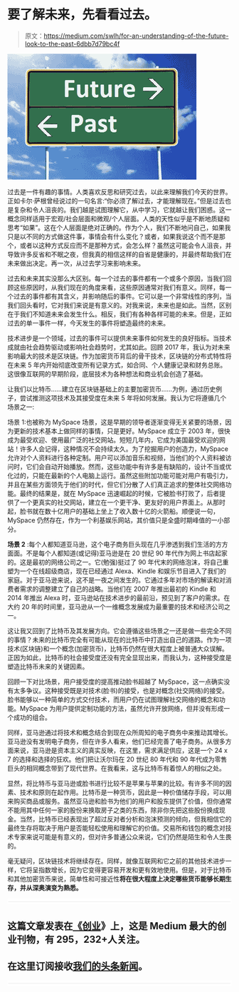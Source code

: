 # 要了解未来，先看看过去。

> 原文：<https://medium.com/swlh/for-an-understanding-of-the-future-look-to-the-past-6dbb7d79bc4f>

![](img/655eb57f3c91db1ec2173e504e6967f6.png)

过去是一件有趣的事情。人类喜欢反思和研究过去，以此来理解我们今天的世界。正如卡尔·萨根曾经说过的一句名言:“你必须了解过去，才能理解现在。”但是过去也是复杂和令人沮丧的。我们越是试图理解它，从中学习，它就越让我们困惑。这一概念同样适用于宏观/社会层面和微观/个人层面。人类的天性似乎是不断地质疑和思考“如果”。这在个人层面是绝对正确的。作为个人，我们不断地问自己，如果我只是以不同的方式做这件事，事情会有什么变化？或者，如果我说这个而不是那个，或者以这种方式反应而不是那种方式，会怎么样？虽然这可能会令人沮丧，并导致许多反省和不眠之夜，但我真的相信这样的自省是健康的，并最终帮助我们在未来做出决定。再一次，从过去学习来影响未来。

过去和未来其实没那么大区别。每一个过去的事件都有一个或多个原因，当我们回顾这些原因时，从我们现在的角度来看，这些原因通常对我们有意义。同样，每一个过去的事件都有其含义，并影响随后的事件。它可以是一个非常线性的序列，当我们回头看时，它对我们来说是有意义的。对我来说，未来也是如此。当然，区别在于我们不知道未来会发生什么。相反，我们有各种各样可能的未来。但是，正如过去的单一事件一样，今天发生的事件将塑造最终的未来。

技术进步是一个领域，过去的事件可以提供未来事件如何发生的良好指标。当技术成就由社会趋势驱动或影响社会趋势时，尤其如此。回顾 2017 年，我认为对未来影响最大的技术是区块链。作为加密货币背后的骨干技术，区块链的分布式特性将在未来 5 年内开始彻底改变所有记录方式，如合同、个人健康记录和财务总账。这很像互联网的早期阶段，底层技术为各种想法和商业机会创造了基础。

让我们以比特币……建立在区块链基础上的主要加密货币……为例，通过历史例子，尝试推测这项技术及其接受度在未来 5 年将如何发展。我认为它将遵循几个场景之一:

场景 1:也被称为 MySpace 场景，这是早期的领导者逐渐变得无关紧要的场景，因为更新的技术基本上做同样的事情，只是更好。MySpace 成立于 2003 年，很快成为最受欢迎、使用最广泛的社交网站。短短几年内，它成为美国最受欢迎的网站！许多人会记得，这种情况不会持续太久。为了挖掘用户的创造力，MySpace 允许对个人资料进行各种定制。用户可以添加音乐和视频，当他们的个人资料被访问时，它们会自动开始播放。然而，这些功能中有许多是有缺陷的，设计不当或优化过的，只能在最新的个人电脑上运行。虽然这些附加功能可能对用户有吸引力，并且在某些方面领先于他们的时代，但它们分散了人们真正追求的整体社交网络功能。最终的结果是，就在 MySpace 迅速崛起的时候，它被脸书打败了，后者提供了一个更真实的社交网站，建立在一个更干净、更友好的用户界面上。从那时起，脸书就在数十亿用户的基础上坐上了收入数十亿的火箭船。顺便说一句，MySpace 仍然存在，作为一个利基娱乐网站，其价值只是全盛时期峰值的一小部分。

**场景 2** :每个人都知道亚马逊，这个电子商务巨头现在几乎渗透到我们生活的方方面面。不是每个人都知道(或记得)亚马逊是在 20 世纪 90 年代作为网上书店起家的。这是最初的网络公司之一。它(勉强)挺过了 90 年代末的网络泡沫，将自己重塑为一个在线超级商店，现在已经通过 Alexa、Kindle 和娱乐节目进入了我们的家庭。对于亚马逊来说，这不是一夜之间发生的。它通过多年对市场的解读和对消费者需求的调整建立了自己的战略。当他们在 2007 年推出最初的 Kindle 和 2014 年推出 Alexa 时，亚马逊站在技术进步的最前沿，预见到了客户的需求。在大约 20 年的时间里，亚马逊从一个一维概念发展成为最重要的技术和经济公司之一。

这让我又回到了比特币及其发展方向。它会遵循这些场景之一还是做一些完全不同的事情？未来的比特币完全有可能从现在的比特币中打造出自己的道路。作为一项技术(区块链)和一个概念(加密货币)，比特币仍然在很大程度上被普通大众误解。正因为如此，比特币的社会接受度还没有完全显现出来，而我认为，这种接受度是塑造比特币未来的关键因素。

回顾一下对比场景，用户接受度的提高推动脸书超越了 MySpace，这一点确实没有太多争议。这种接受既是对技术(脸书)的接受，也是对概念(社交网络)的接受。脸书能够以一种简单的方式交付技术，而用户仍在试图理解社交网络的概念和功能。MySpace 为用户提供定制功能的方法，虽然允许开放网络，但并没有形成一个成功的组合。

同样，亚马逊通过将技术和概念结合到现在众所周知的电子商务中来推动其增长。亚马逊没有发明电子商务，但在许多人看来，他们已经完善了电子商务。从很多方面来说，亚马逊是资本主义的真实反映，在这里，需求满足供应，这是一个 24 x 7 的选择和选择的狂欢。他们把让沃尔玛在 20 世纪 80 年代和 90 年代成为零售巨头的相同概念带到了现代世界。在我看来，这与比特币有着惊人的相似之处。

显然，将比特币与亚马逊或脸书进行比较不是苹果与苹果的比较。有许多不同的因素、技术和原则在起作用。比特币是一种货币，因此是一种价值储存手段，可以用来购买商品或服务。虽然亚马逊和脸书为他们的用户和股东提供了价值，但你通常不能用其中任何一家的股份来换取房子之类的东西，除非你先把这些股份换成现金。当然，比特币已经表现出了超过反对者分析和泡沫预测的倾向，但我相信它的最终生存将取决于用户是否能轻松使用和理解它的价值。交易所和钱包的概念对技术专家来说可能是有意义的，但对许多普通公众来说，它们仍然是陌生和令人生畏的。

毫无疑问，区块链技术将继续存在。同样，就像互联网和它之前的其他技术进步一样，它将呈指数增长，因为它变得更容易开发和更有效地使用。但是，对于比特币和其他加密货币来说，简单性和可接近性****将在很大程度上决定哪些货币能够长期生存，并从深奥演变为熟悉。****

**![](img/731acf26f5d44fdc58d99a6388fe935d.png)**

## **这篇文章发表在[《创业](https://medium.com/swlh)》上，这是 Medium 最大的创业刊物，有 295，232+人关注。**

## **在这里订阅接收[我们的头条新闻](http://growthsupply.com/the-startup-newsletter/)。**

**![](img/731acf26f5d44fdc58d99a6388fe935d.png)**